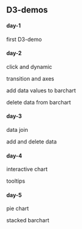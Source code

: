 ## D3-demos

#### day-1
first D3-demo

#### day-2
click and dynamic

transition and axes

add data values to barchart

delete data from barchart

#### day-3
data join

add and delete data

#### day-4
interactive chart

tooltips

#### day-5
pie chart

stacked barchart

